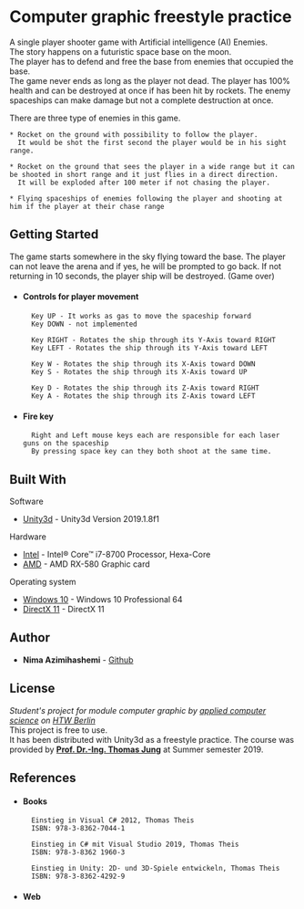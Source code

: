 # Computer graphic freestyle practice

A single player shooter game with Artificial intelligence (AI) Enemies.  
The story happens on a futuristic space base on the moon.  
The player has to defend and free the base from enemies that occupied the base.  
The game never ends as long as the player not dead. The player has 100% health and can be destroyed at once if has been hit by rockets.
The enemy spaceships can make damage but not a complete destruction at once.  

There are three type of enemies in this game.
```
* Rocket on the ground with possibility to follow the player.
  It would be shot the first second the player would be in his sight range.

* Rocket on the ground that sees the player in a wide range but it can be shooted in short range and it just flies in a direct direction.
  It will be exploded after 100 meter if not chasing the player.

* Flying spaceships of enemies following the player and shooting at him if the player at their chase range
```
## Getting Started
The game starts somewhere in the sky flying toward the base. The player can not leave the arena and if yes, he will be prompted to go back. If not returning in 10 seconds, the player ship will be destroyed. (Game over)

* #### Controls for player movement

		Key UP - It works as gas to move the spaceship forward
		Key DOWN - not implemented

		Key RIGHT - Rotates the ship through its Y-Axis toward RIGHT
		Key LEFT - Rotates the ship through its Y-Axis toward LEFT

		Key W - Rotates the ship through its X-Axis toward DOWN
		Key S - Rotates the ship through its X-Axis toward UP

		Key D - Rotates the ship through its Z-Axis toward RIGHT
		Key A - Rotates the ship through its Z-Axis toward LEFT

* #### Fire key
		Right and Left mouse keys each are responsible for each laser guns on the spaceship
		By pressing space key can they both shoot at the same time.

## Built With
Software
* [Unity3d](https://blogs.unity3d.com/2019/04/16/introducing-unity-2019-1/?_ga=2.116067398.1323338192.1563142251-81743354.1561804564) - 	Unity3d Version 2019.1.8f1

Hardware
* [Intel](https://ark.intel.com/content/www/de/de/ark/products/series/122593/8th-generation-intel-core-i7-processors.html) - Intel® Core™ i7-8700 Processor, Hexa-Core
* [AMD](https://www.amd.com/de/products/graphics/radeon-rx-580) -  AMD RX-580 Graphic card

Operating system
* [Windows 10](https://www.microsoft.com/de-de/windows/) - 	Windows 10 Professional 64
* [DirectX 11](https://support.microsoft.com/de-de/help/179113/how-to-install-the-latest-version-of-directx) - DirectX 11

## Author

* **Nima Azimihashemi** - [Github](https://github.com/nimaazha)

## License
*Student's project for module computer graphic by [applied computer science](https://ai-bachelor.htw-berlin.de/) on [HTW Berlin](https://www.htw-berlin.de/)*  
This project is free to use.  
It has been distributed with Unity3d as a freestyle practice.
The course was provided by [**Prof. Dr.-Ing. Thomas Jung**](https://www.htw-berlin.de/hochschule/personen/person/?eid=452) at Summer semester 2019.

## References

* #### Books

		Einstieg in Visual C# 2012, Thomas Theis  
		ISBN: 978-3-8362-7044-1  

		Einstieg in C# mit Visual Studio 2019, Thomas Theis  
		ISBN: 978-3-8362 1960-3  

		Einstieg in Unity: 2D- und 3D-Spiele entwickeln, Thomas Theis  
		ISBN: 978-3-8362-4292-9

* #### Web
